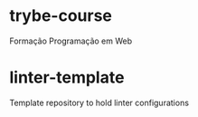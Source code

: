 # trybe-course
Formação Programação em Web
# linter-template
Template repository to hold linter configurations
